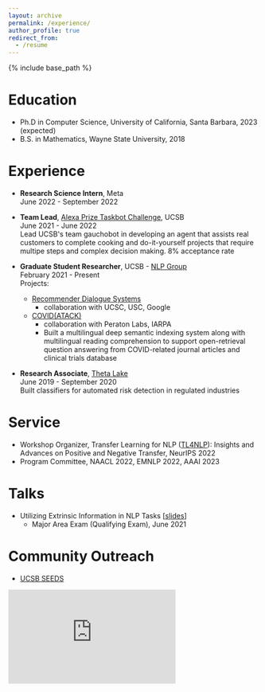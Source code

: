```yaml
---
layout: archive
permalink: /experience/
author_profile: true
redirect_from:
  - /resume
---
```


{% include base_path %}

Education
======
* Ph.D in Computer Science, University of California, Santa Barbara, 2023 (expected)
* B.S. in Mathematics, Wayne State University, 2018

Experience
======
- **Research Science Intern**, Meta\
June 2022 - September 2022

- **Team Lead**, [Alexa Prize Taskbot Challenge](https://developer.amazon.com/alexaprize), UCSB\
June 2021 - June 2022\
Lead UCSB's team gauchobot in developing an agent that assists real customers to complete cooking and do-it-yourself projects that require multipe steps and complex decision making.
8% acceptance rate

- **Graduate Student Researcher**, UCSB - [NLP Group](http://nlp.cs.ucsb.edu/)\
February 2021 - Present\
Projects:
  - [Recommender Dialogue Systems](https://news.ucsc.edu/2020/11/recommender-dialogue.html)
    - collaboration with UCSC, USC, Google
  - [COVID(ATACK)](https://www.peratonlabs.com/project-intelligent-data-retrieval-covid.html)
    - collaboration with Peraton Labs, IARPA
    - Built a multilingual deep semantic indexing system along with multilingual reading comprehension to support open-retrieval question answering from COVID-related journal articles and clinical trials database

- **Research Associate**, [Theta Lake](https://thetalake.com)\
June 2019 - September 2020\
Built classifiers for automated risk detection in regulated industries

Service
======
- Workshop Organizer, Transfer Learning for NLP ([TL4NLP](https://tl4nlp.github.io/)): Insights and Advances on Positive and Negative Transfer, NeurIPS 2022
- Program Committee, NAACL 2022, EMNLP 2022, AAAI 2023

Talks
======
- Utilizing Extrinsic Information in NLP Tasks \[[slides](https://alon-albalak.github.io/images/AlonAlbalakMAE.pdf)\]
  - Major Area Exam (Qualifying Exam), June 2021

Community Outreach
======
- [UCSB SEEDS](https://cbsr.ucsb.edu/seeds)

<iframe width="336" height="189" src="https://www.youtube.com/embed/MKJgj_C4Xyg" title="YouTube video player" frameborder="0" allow="accelerometer; autoplay; clipboard-write; encrypted-media; gyroscope; picture-in-picture" allowfullscreen></iframe>
